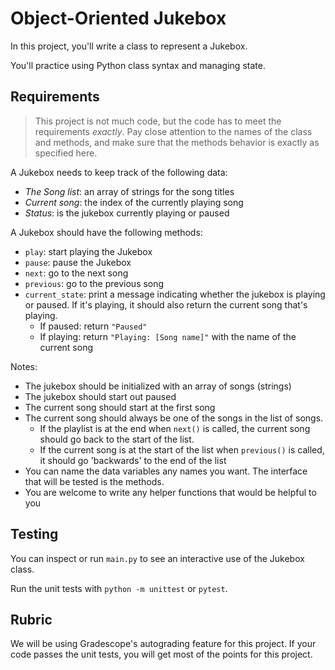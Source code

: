 # Object-Oriented Jukebox

In this project, you'll write a class to represent a Jukebox.

You'll practice using Python class syntax and managing state.

## Requirements

> This project is not much code, but the code has to meet the requirements
> _exactly_. Pay close attention to the names of the class and methods, and make
> sure that the methods behavior is exactly as specified here.

A Jukebox needs to keep track of the following data:
- _The Song list_: an array of strings for the song titles
- _Current song_: the index of the currently playing song
- _Status_: is the jukebox currently playing or paused

A Jukebox should have the following methods:
- `play`: start playing the Jukebox
- `pause`: pause the Jukebox
- `next`: go to the next song
- `previous`: go to the previous song
- `current_state`: print a message indicating whether the jukebox is playing or paused. If it's playing, it should also return the current song that's playing.
  - If paused: return `"Paused"`
  - If playing: return `"Playing: [Song name]"` with the name of the current song

Notes:
- The jukebox should be initialized with an array of songs (strings)
- The jukebox should start out paused
- The current song should start at the first song
- The current song should always be one of the songs in the list of songs.
  - If
    the playlist is at the end when `next()` is called, the current song should 
    go back to the start of the list.
  - If the current song is at the start of the list when `previous()` is called,
      it should go 'backwards' to the end of the list
- You can name the data variables any names you want. The interface that will be
    tested is the methods.
- You are welcome to write any helper functions that would be helpful to you

## Testing

You can inspect or run `main.py` to see an interactive use of the Jukebox class.

Run the unit tests with `python -m unittest` or `pytest`.

## Rubric

We will be using Gradescope's autograding feature for this project. If your code
passes the unit tests, you will get most of the points for this project.

